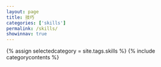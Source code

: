```yaml
---
layout: page
title: 技巧
categories: ['skills']
permalink: /skills/
showinnav: true
---
```


{% assign selectedcategory = site.tags.skills %}
{% include categorycontents %}
